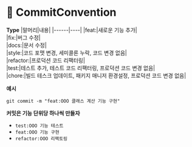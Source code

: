 # 🤝 CommitConvention   
**Type**
|말머리|내용|
|------|----|
|feat:|새로운 기능 추가|     
|fix:|버그 수정|   
|docs:|문서 수정|    
|style:|코드 포맷 변경, 세미콜론 누락, 코드 변경 없음|    
|refactor:|프로덕션 코드 리팩터링|   
|test:|테스트 추가, 테스트 코드 리팩터링, 프로덕션 코드 변경 없음|   
|chore:|빌드 테스크 업데이트, 패키지 매니저 환경설정, 프로덕션 코드 변경 없음|   

**예시**
```git
git commit -m "feat:OOO 클래스 계산 기능 구현"   
```     
  
**커밋은 기능 단위당 하나씩 만들자**     
* `test:OOO 기능 테스트` 
* `feat:OOO 기능 구현`  
* `refactor:OOO 리팩토링`         
